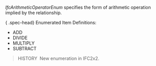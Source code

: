 ﻿_IfcArithmeticOperatorEnum_ specifies the form of arithmetic operation implied by the relationship.

{ .spec-head}
Enumerated Item Definitions:

* ADD
* DIVIDE
* MULTIPLY
* SUBTRACT

> HISTORY&nbsp; New enumeration in IFC2x2.